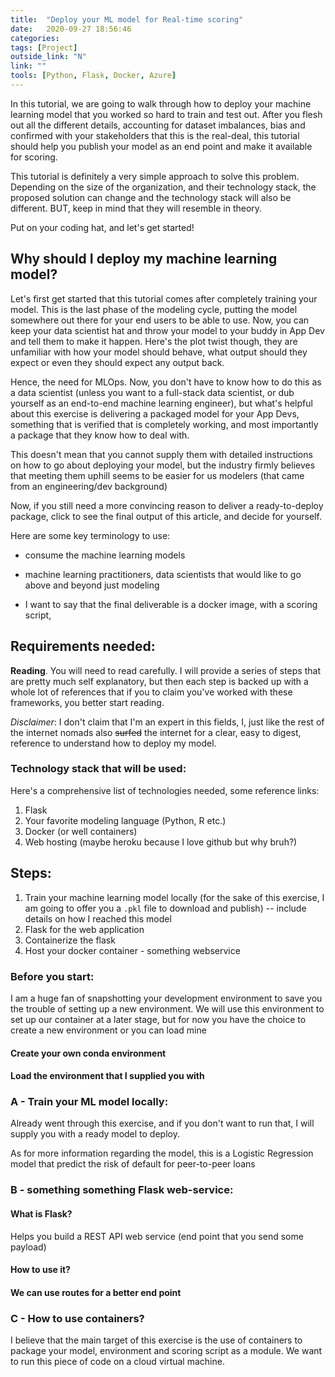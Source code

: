 ```yaml
---
title:  "Deploy your ML model for Real-time scoring"
date:   2020-09-27 18:56:46
categories:  
tags: [Project]
outside_link: "N"
link: ""
tools: [Python, Flask, Docker, Azure]
---
```

In this tutorial, we are going to walk through how to deploy your machine learning
model that you worked so hard to train and test out. After you flesh out all the
different details, accounting for dataset imbalances, bias and confirmed with your
stakeholders that this is the real-deal, this tutorial should help you publish your
model as an end point and make it available for scoring.

This tutorial is definitely a very simple approach to solve this problem.
Depending on the size of the organization, and their technology stack, the proposed
solution can change and the technology stack will also be different. BUT, keep in
mind that they will resemble in theory.

Put on your coding hat, and let's get started!

## Why should I deploy my machine learning model?

Let's first get started that this tutorial comes after completely training your
model. This is the last phase of the modeling cycle, putting the model somewhere
out there for your end users to be able to use. Now, you can keep your data scientist
hat and throw your model to your buddy in App Dev and tell them to make it happen.
Here's the plot twist though, they are unfamiliar with how your model should behave,
what output should they expect or even they should expect any output back.

Hence, the need for MLOps. Now, you don't have to know how to do this as a data
scientist (unless you want to a full-stack data scientist, or dub yourself as
an end-to-end machine learning engineer), but what's helpful about this exercise
is delivering a packaged model for your App Devs, something that is verified that
is completely working, and most importantly a package that they know how to deal with.

This doesn't mean that you cannot supply them with detailed instructions on how
to go about deploying your model, but the industry firmly believes that meeting
them uphill seems to be easier for us modelers (that came from an engineering/dev
background)

Now, if you still need a more convincing reason to deliver a ready-to-deploy package,
click to see the final output of this article, and decide for yourself.

Here are some key terminology to use:
- consume the machine learning models
- machine learning practitioners, data scientists that would like to go above and
beyond just modeling


- I want to say that the final deliverable is a docker image, with a scoring
script,
## Requirements needed:
**Reading**. You will need to read carefully. I will provide a series of steps
that are pretty much self explanatory, but then each step is backed up with a whole
lot of references that if you to claim you've worked with these frameworks, you
better start reading.

_Disclaimer_: I don't claim that I'm an expert in this fields, I, just like the rest
of the internet nomads also ~~surfed~~ the internet for a clear, easy to digest,
reference to understand how to deploy my model.

### Technology stack that will be used:

Here's a comprehensive list of technologies needed, some reference links:
1. Flask
2. Your favorite modeling language (Python, R etc.)
3. Docker (or well containers)
4. Web hosting (maybe heroku because I love github but why bruh?)

## Steps:
1. Train your machine learning model locally (for the sake of this exercise,
I am going to offer you a `.pkl` file to download and publish) -- include details
on how I reached this model
2. Flask for the web application
3. Containerize the flask
4. Host your docker container - something webservice

### Before you start:
I am a huge fan of snapshotting your development environment to save you the
trouble of setting up a new environment. We will use this environment to set up
our container at a later stage, but for now you have the choice to create a new
environment or you can load mine

#### Create your own conda environment


#### Load the environment that I supplied you with


### A - Train your ML model locally:
Already went through this exercise, and if you don't want to run that, I will
supply you with a ready model to deploy.

As for more information regarding the model, this is a Logistic Regression model
that predict the risk of default for peer-to-peer loans

### B - something something Flask web-service:

#### What is Flask?

Helps you build a REST API web service (end point that you send some payload)

#### How to use it?


#### We can use routes for a better end point

### C - How to use containers?
I believe that the main target of this exercise is the use of containers to
package your model, environment and scoring script as a module. We want to run
this piece of code on a cloud virtual machine.
